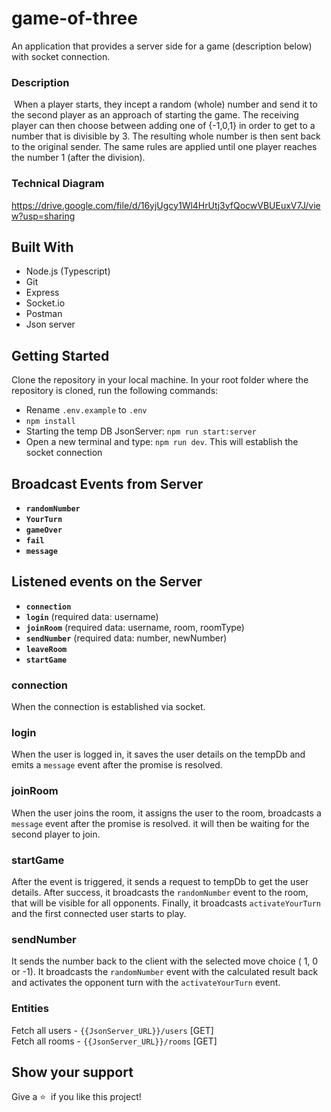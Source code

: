 # game-of-three

An application that provides a server side for a game (description below) with socket connection.

### Description
​
When a player starts, they incept a random (whole) number and send it to the second player as an approach of starting the game. The receiving player can then choose between adding one of {-1,0,1} in order to get to a number that is divisible by 3. The resulting whole number is then sent back to the original sender.
​The same rules are applied until one player reaches the number 1 (after the division).

### Technical Diagram
https://drive.google.com/file/d/16yjUgcy1Wl4HrUtj3yfQocwVBUEuxV7J/view?usp=sharing

## Built With

- Node.js (Typescript)
- Git
- Express
- Socket.io
- Postman
- Json server
## Getting Started

Clone the repository in your local machine. 
In your root folder where the repository is cloned, run the following commands:
 - Rename `.env.example` to `.env` 
 - `npm install`
 - Starting the temp DB JsonServer: `npm run start:server` 
 - Open a new terminal and type: `npm run dev`. This will establish the socket connection 

## Broadcast Events from Server
 -  **`randomNumber`**
 -  **`YourTurn`**
 -  **`gameOver`**
 -  **`fail`**
 - **`message`**

## Listened events on the Server
- **`connection`**
- **`login`** (required data: username)
- **`joinRoom`** (required data: username, room, roomType)
- **`sendNumber`** (required data: number, newNumber)
- **`leaveRoom`**
- **`startGame`**

### **connection**
When the connection is established via socket.

### **login**
When the user is logged in, it saves the user details on the tempDb and emits a `message` event after the promise is resolved.

### **joinRoom**
When the user joins the room, it assigns the user to the room, broadcasts a `message` event after the promise is resolved. it will then be waiting for the second player to join.

### **startGame**
After the event is triggered, it sends a request to tempDb to get the user details. After success, it broadcasts the `randomNumber` event to the room, that will be visible for all opponents. Finally, it broadcasts `activateYourTurn` and the first connected user starts to play.

### **sendNumber**
It sends the number back to the client with the selected move choice ( 1, 0 or -1). It broadcasts the `randomNumber` event with the calculated result back and activates the opponent turn with the `activateYourTurn` event.

### Entities
Fetch all users - `{{JsonServer_URL}}/users` [GET] <br>
Fetch all rooms - `{{JsonServer_URL}}/rooms` [GET]

## Show your support
Give a ⭐️ &nbsp;if you like this project!
